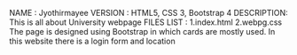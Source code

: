 
NAME       : Jyothirmayee
VERSION    : HTML5, CSS 3, Bootstrap 4
DESCRIPTION: This is all about University webpage
FILES LIST : 1.index.html
             2.webpg.css
The page is designed using Bootstrap in which cards are mostly used. In this website there is a login form and location

